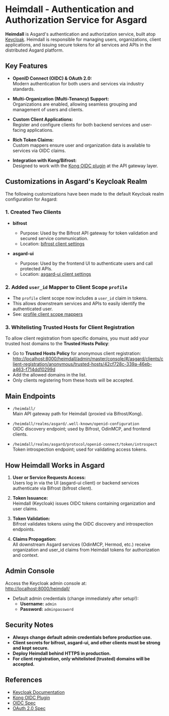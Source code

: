 # Heimdall - Authentication and Authorization Service for Asgard

**Heimdall** is Asgard's authentication and authorization service, built atop [Keycloak](https://www.keycloak.org). Heimdall is responsible for managing users, organizations, client applications, and issuing secure tokens for all services and APIs in the distributed Asgard platform.



## Key Features

- **OpenID Connect (OIDC) & OAuth 2.0:**  
  Modern authentication for both users and services via industry standards.

- **Multi-Organization (Multi-Tenancy) Support:**  
  Organizations are enabled, allowing seamless grouping and management of users and clients.

- **Custom Client Applications:**  
  Register and configure clients for both backend services and user-facing applications.

- **Rich Token Claims:**  
  Custom mappers ensure user and organization data is available to services via OIDC claims.

- **Integration with Kong/Bifrost:**  
  Designed to work with the [Kong OIDC plugin](https://github.com/revomatico/kong-oidc) at the API gateway layer.



## Customizations in Asgard's Keycloak Realm

The following customizations have been made to the default Keycloak realm configuration for Asgard:

### 1. Created Two Clients

- **bifrost**  
  - Purpose: Used by the Bifrost API gateway for token validation and secured service communication.
  - Location: [bifrost client settings](http://localhost:8000/heimdall/admin/master/console/#/asgard/clients/e71ab6f4-4f1a-44ff-add1-a02aa4fa2ba4/settings)

- **asgard-ui**  
  - Purpose: Used by the frontend UI to authenticate users and call protected APIs.
  - Location: [asgard-ui client settings](http://localhost:8000/heimdall/admin/master/console/#/asgard/clients/96278a13-23b4-4a7e-a097-7301e887b047/settings)


### 2. Added `user_id` Mapper to Client Scope `profile`

- The `profile` client scope now includes a `user_id` claim in tokens.
- This allows downstream services and APIs to easily identify the authenticated user.
- See: [profile client scope mappers](http://localhost:8000/heimdall/admin/master/console/#/asgard/client-scopes/d0bbfb37-9c46-48ee-916f-4845133fa329/mappers)

### 3. Whitelisting Trusted Hosts for Client Registration

To allow client registration from specific domains, you must add your trusted host domains to the **Trusted Hosts Policy**:

- Go to **Trusted Hosts Policy** for anonymous client registration:  
  [http://localhost:8000/heimdall/admin/master/console/#/asgard/clients/client-registration/anonymous/trusted-hosts/42cf728c-339a-46eb-a463-f714dd10299d](http://localhost:8000/heimdall/admin/master/console/#/asgard/clients/client-registration/anonymous/trusted-hosts/42cf728c-339a-46eb-a463-f714dd10299d)
- Add the allowed domains in the list.  
- Only clients registering from these hosts will be accepted.



## Main Endpoints

- `/heimdall/`  
  Main API gateway path for Heimdall (proxied via Bifrost/Kong).

- `/heimdall/realms/asgard/.well-known/openid-configuration`  
  OIDC discovery endpoint; used by Bifrost, OdinMCP, and frontend clients.

- `/heimdall/realms/asgard/protocol/openid-connect/token/introspect`  
  Token introspection endpoint; used for validating access tokens.



## How Heimdall Works in Asgard

1. **User or Service Requests Access:**  
   Users log in via the UI (asgard-ui client) or backend services authenticate via Bifrost (bifrost client).

2. **Token Issuance:**  
   Heimdall (Keycloak) issues OIDC tokens containing organization and user claims.

3. **Token Validation:**  
   Bifrost validates tokens using the OIDC discovery and introspection endpoints.

4. **Claims Propagation:**  
   All downstream Asgard services (OdinMCP, Hermod, etc.) receive organization and user_id claims from Heimdall tokens for authorization and context.



## Admin Console

Access the Keycloak admin console at:  
[http://localhost:8000/heimdall/](http://localhost:8000/heimdall/)

- Default admin credentials (change immediately after setup!):
  - **Username:** `admin`
  - **Password:** `adminpassword`



## Security Notes

- **Always change default admin credentials before production use.**
- **Client secrets for bifrost, asgard-ui, and other clients must be strong and kept secure.**
- **Deploy Heimdall behind HTTPS in production.**
- **For client registration, only whitelisted (trusted) domains will be accepted.**



## References

- [Keycloak Documentation](https://www.keycloak.org/documentation)
- [Kong OIDC Plugin](https://github.com/revomatico/kong-oidc)
- [OIDC Spec](https://openid.net/connect/)
- [OAuth 2.0 Spec](https://oauth.net/2/)
